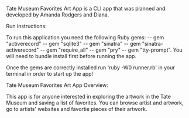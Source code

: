 Tate Museum Favorites Art App is a CLI app that was planned and developed by Amanda Rodgers and Diana.

Run instructions:

To run this application you need the following Ruby gems: -- gem "activerecord" -- gem "sqlite3" -- gem "sinatra" -- gem "sinatra-activerecord" -- gem "require_all" -- gem "pry" -- gem "tty-prompt". You will need to bundle install first before running the app. 

Once the gems are correctly installed run 'ruby -W0 runner.rb' in your terminal in order to start up the app!

Tate Museum Favorites Art App Overview:

This app is for anyone interested in exploring the artwork in the Tate Museum and saving a list of favorites. You can browse artist and artwork, go to artists' websites and favortie pieces of their artwork.